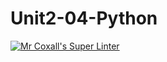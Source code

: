# Unit2-04-Python

[![Mr Coxall's Super Linter](https://github.com/ICS3U-Programming-ChristopherD/Unit2-04-Python/workflows/Mr%20Coxall's%20Super%20Linter/badge.svg)](https://github.com/ICS3U-Programming-ChristopherD/Unit2-04-Python/actions/)
